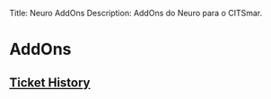 Title: Neuro AddOns
Description: AddOns do Neuro para o CITSmar.

# AddOns

## [Ticket History][1]

[1]:addons/ticket-history.md
